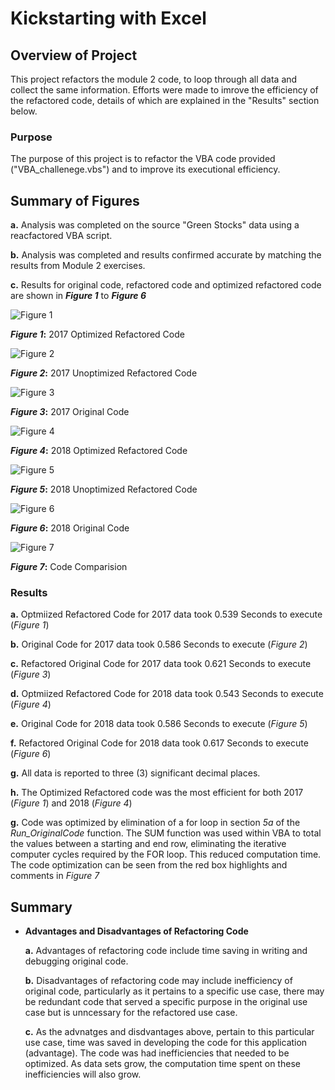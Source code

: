 ﻿# Kickstarting with Excel

  

## **Overview of Project**
This project refactors the module 2 code, to loop through all data and collect the same information. Efforts were made to imrove the efficiency of the refactored code, details of which are explained in the "Results" section below. 

### **Purpose**
The purpose of this project is to refactor the VBA code provided ("VBA_challenege.vbs") and to improve its executional efficiency.

## **Summary of Figures**
**a.** Analysis was completed on the source "Green Stocks" data using a reacfactored VBA script.

**b.** Analysis was completed and results confirmed accurate by matching the results from Module 2 exercises.

**c.** Results for original code, refactored code and optimized refactored code are shown in **_Figure 1_** to **_Figure 6_** 
  

![Figure 1](https://github.com/CR-HSDC/stock-analysis/blob/main/resources/VBA_Challenge_2017.png)

**_Figure 1_:** 2017 Optimized Refactored Code

![Figure 2](https://github.com/CR-HSDC/stock-analysis/blob/main/resources/VBA_Refactored_2017.png)

**_Figure 2_:** 2017 Unoptimized Refactored Code

![Figure 3](https://github.com/CR-HSDC/stock-analysis/blob/main/resources/VBA_Original_2017.png)

**_Figure 3_:** 2017 Original Code

![Figure 4](https://github.com/CR-HSDC/stock-analysis/blob/main/resources/VBA_Challenge_2018.png)

**_Figure 4_:** 2018 Optimized Refactored Code

![Figure 5](https://github.com/CR-HSDC/stock-analysis/blob/main/resources/VBA_Refactored_2018.png)

**_Figure 5_:** 2018 Unoptimized Refactored Code

![Figure 6](https://github.com/CR-HSDC/stock-analysis/blob/main/resources/VBA_Original_2018.png)

**_Figure 6_:** 2018 Original Code

![Figure 7](https://github.com/CR-HSDC/stock-analysis/blob/main/resources/CodeComparision.png)

**_Figure 7_:** Code Comparision

  

### **Results**
**a.** Optmiized Refactored Code for 2017 data took 0.539 Seconds to execute (*Figure 1*)

**b.** Original Code for 2017 data took 0.586 Seconds to execute (*Figure 2*)

**c.** Refactored Original Code for 2017 data took 0.621 Seconds to execute (*Figure 3*)

**d.** Optmiized Refactored Code for 2018 data took 0.543 Seconds to execute (*Figure 4*)

**e.** Original Code for 2018 data took 0.586 Seconds to execute (*Figure 5*)

**f.** Refactored Original Code for 2018 data took 0.617 Seconds to execute (*Figure 6*)

**g.** All data is reported to three (3) significant decimal places.

**h.** The Optimized Refactored code was the most efficient for both 2017 (*Figure 1*) and 2018 (*Figure 4*)

**g.** Code was optimized by elimination of a for loop in section *5a* of the *Run_OriginalCode* function. The SUM function was used within VBA to total 		the values between a starting and end row, eliminating the iterative computer cycles required by the FOR loop. This reduced computation time. The 		   code optimization can be seen from the red box highlights and comments in *Figure 7*




## **Summary**
-  **Advantages and Disadvantages of Refactoring Code**

	**a.** Advantages of refactoring code include time saving in writing and debugging original code.
	
	**b.** Disadvantages of refactoring code may include inefficiency of original code, particularly as it pertains to a specific use case, there may be 		redundant code that served a specific purpose in the original use case but is unncessary for the refactored use case.

	**c.** As the advnatges and disdvantages above, pertain to this particular use case, time was saved in developing the code for this application 		   (advantage). The code was had inefficiencies that needed to be optimized. As data sets grow, the computation time spent on these inefficiencies will also grow.  
